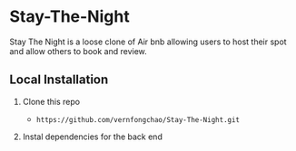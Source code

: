 # Stay-The-Night

Stay The Night is a loose clone of Air bnb allowing users to host their spot and allow others to book and review.

## Local Installation 

1. Clone this repo 
   - `https://github.com/vernfongchao/Stay-The-Night.git`

2. Instal dependencies for the back end
